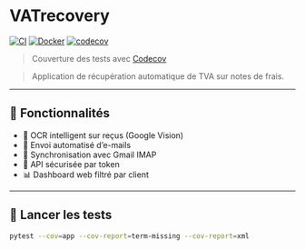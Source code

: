 # VATrecovery

[![CI](https://github.com/Poupou2112/VATrecovery/actions/workflows/ci.yml/badge.svg)](https://github.com/Poupou2112/VATrecovery/actions)
[![Docker](https://github.com/Poupou2112/VATrecovery/actions/workflows/docker.yml/badge.svg)](https://github.com/Poupou2112/VATrecovery/actions)
[![codecov](https://codecov.io/gh/Poupou2112/VATrecovery/branch/main/graph/badge.svg?token=f2c2215f-7200-4e3d-999c-f9fe0f6e4c8f)](https://codecov.io/gh/Poupou2112/VATrecovery)
> Couverture des tests avec [Codecov](https://codecov.io/gh/Poupou2112/VATrecovery)


> Application de récupération automatique de TVA sur notes de frais.

---

## 🚀 Fonctionnalités

- 📄 OCR intelligent sur reçus (Google Vision)
- 📧 Envoi automatisé d’e-mails
- 🔁 Synchronisation avec Gmail IMAP
- 🔐 API sécurisée par token
- 📊 Dashboard web filtré par client

---

## 🧪 Lancer les tests

```bash
pytest --cov=app --cov-report=term-missing --cov-report=xml
